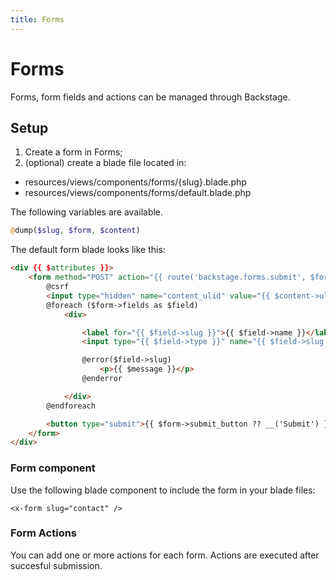 ```yaml
---
title: Forms
---
```


# Forms

Forms, form fields and actions can be managed through Backstage.

## Setup

1. Create a form in Forms;
2. (optional) create a blade file located in:
- resources/views/components/forms/{slug}.blade.php
- resources/views/components/forms/default.blade.php

The following variables are available.

```php
@dump($slug, $form, $content)
```

The default form blade looks like this:

```html
<div {{ $attributes }}>
    <form method="POST" action="{{ route('backstage.forms.submit', $form->slug) }}" enctype="multipart/form-data">
        @csrf
        <input type="hidden" name="content_ulid" value="{{ $content->ulid }}">
        @foreach ($form->fields as $field)
            <div>

                <label for="{{ $field->slug }}">{{ $field->name }}</label>
                <input type="{{ $field->type }}" name="{{ $field->slug }}" id="{{ $field->slug }}">

                @error($field->slug)
                    <p>{{ $message }}</p>
                @enderror

            </div>
        @endforeach

        <button type="submit">{{ $form->submit_button ?? __('Submit') }}</button>
    </form>
</div>
```

### Form component

Use the following blade component to include the form in your blade files:

```blade
<x-form slug="contact" />
```


### Form Actions

You can add one or more actions for each form. Actions are executed after succesful submission.
